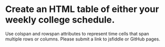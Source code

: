 # Create an HTML table of either your weekly college schedule. 
Use colspan and rowspan attributes to represent time cells that span multiple rows or columns.
Please submit a link to jsfiddle or GitHub pages.

